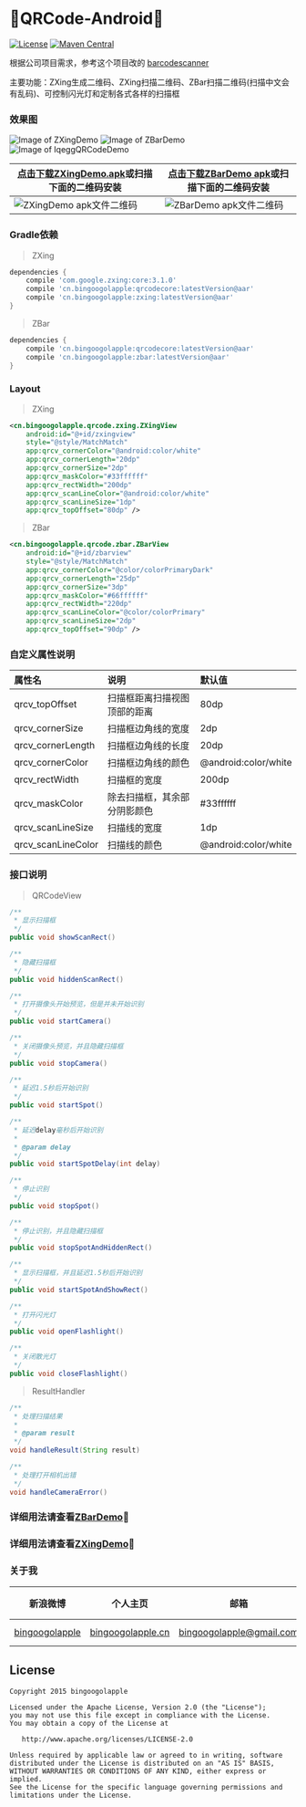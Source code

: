 :running:QRCode-Android:running:
============

[![License](https://img.shields.io/badge/license-Apache%202-green.svg)](https://www.apache.org/licenses/LICENSE-2.0)
[![Maven Central](https://maven-badges.herokuapp.com/maven-central/cn.bingoogolapple/qrcodecore/badge.svg)](https://maven-badges.herokuapp.com/maven-central/cn.bingoogolapple/qrcodecore)

根据公司项目需求，参考这个项目改的 [barcodescanner](https://github.com/dm77/barcodescanner)

主要功能：ZXing生成二维码、ZXing扫描二维码、ZBar扫描二维码(扫描中文会有乱码)、可控制闪光灯和定制各式各样的扫描框

### 效果图
![Image of ZXingDemo](http://7xk9dj.com1.z0.glb.clouddn.com/qrcode/screenshots/zxing102.gif)
![Image of ZBarDemo](http://7xk9dj.com1.z0.glb.clouddn.com/qrcode/screenshots/zbar102.gif)
![Image of IqeggQRCodeDemo](http://7xk9dj.com1.z0.glb.clouddn.com/qrcode/screenshots/IqeggQRCodeDemo.gif)

| [点击下载ZXingDemo.apk](http://fir.im/ZXingDemo)或扫描下面的二维码安装 | [点击下载ZBarDemo apk](http://fir.im/ZBarDemo)或扫描下面的二维码安装 |
| ------------ | ------------ |
| ![ZXingDemo apk文件二维码](http://7xk9dj.com1.z0.glb.clouddn.com/qrcode/zxingdemoapk.png) | ![ZBarDemo apk文件二维码](http://7xk9dj.com1.z0.glb.clouddn.com/qrcode/zbardemoapk.png) |

### Gradle依赖
>ZXing

```groovy
dependencies {
    compile 'com.google.zxing:core:3.1.0'
    compile 'cn.bingoogolapple:qrcodecore:latestVersion@aar'
    compile 'cn.bingoogolapple:zxing:latestVersion@aar'
}
```
>ZBar

```groovy
dependencies {
    compile 'cn.bingoogolapple:qrcodecore:latestVersion@aar'
    compile 'cn.bingoogolapple:zbar:latestVersion@aar'
}
```
### Layout
>ZXing

```xml
<cn.bingoogolapple.qrcode.zxing.ZXingView
    android:id="@+id/zxingview"
    style="@style/MatchMatch"
    app:qrcv_cornerColor="@android:color/white"
    app:qrcv_cornerLength="20dp"
    app:qrcv_cornerSize="2dp"
    app:qrcv_maskColor="#33ffffff"
    app:qrcv_rectWidth="200dp"
    app:qrcv_scanLineColor="@android:color/white"
    app:qrcv_scanLineSize="1dp"
    app:qrcv_topOffset="80dp" />
```
>ZBar

```xml
<cn.bingoogolapple.qrcode.zbar.ZBarView
    android:id="@+id/zbarview"
    style="@style/MatchMatch"
    app:qrcv_cornerColor="@color/colorPrimaryDark"
    app:qrcv_cornerLength="25dp"
    app:qrcv_cornerSize="3dp"
    app:qrcv_maskColor="#66ffffff"
    app:qrcv_rectWidth="220dp"
    app:qrcv_scanLineColor="@color/colorPrimary"
    app:qrcv_scanLineSize="2dp"
    app:qrcv_topOffset="90dp" />
```

### 自定义属性说明

属性名 | 说明 | 默认值
:----------- | :----------- | :-----------
qrcv_topOffset         | 扫描框距离扫描视图顶部的距离        | 80dp
qrcv_cornerSize         | 扫描框边角线的宽度        | 2dp
qrcv_cornerLength         | 扫描框边角线的长度        | 20dp
qrcv_cornerColor         | 扫描框边角线的颜色        | @android:color/white
qrcv_rectWidth         | 扫描框的宽度        | 200dp
qrcv_maskColor         | 除去扫描框，其余部分阴影颜色        | #33ffffff
qrcv_scanLineSize         | 扫描线的宽度        | 1dp
qrcv_scanLineColor         | 扫描线的颜色        | @android:color/white

### 接口说明

>QRCodeView

```java
/**
 * 显示扫描框
 */
public void showScanRect()

/**
 * 隐藏扫描框
 */
public void hiddenScanRect()

/**
 * 打开摄像头开始预览，但是并未开始识别
 */
public void startCamera()

/**
 * 关闭摄像头预览，并且隐藏扫描框
 */
public void stopCamera()

/**
 * 延迟1.5秒后开始识别
 */
public void startSpot()

/**
 * 延迟delay毫秒后开始识别
 *
 * @param delay
 */
public void startSpotDelay(int delay)

/**
 * 停止识别
 */
public void stopSpot()

/**
 * 停止识别，并且隐藏扫描框
 */
public void stopSpotAndHiddenRect()

/**
 * 显示扫描框，并且延迟1.5秒后开始识别
 */
public void startSpotAndShowRect()

/**
 * 打开闪光灯
 */
public void openFlashlight()

/**
 * 关闭散光灯
 */
public void closeFlashlight()
```

>ResultHandler

```java
/**
 * 处理扫描结果
 *
 * @param result
 */
void handleResult(String result)

/**
 * 处理打开相机出错
 */
void handleCameraError()
```

### 详细用法请查看[ZBarDemo](https://github.com/bingoogolapple/QRCode-Android/tree/master/zbardemo):feet:

### 详细用法请查看[ZXingDemo](https://github.com/bingoogolapple/QRCode-Android/tree/master/zxingdemo):feet:

### 关于我

| 新浪微博 | 个人主页 | 邮箱 | BGA系列开源库QQ群 |
| ------------ | ------------- | ------------ | ------------ |
| <a href="http://weibo.com/bingoogol" target="_blank">bingoogolapple</a> | <a  href="http://www.bingoogolapple.cn" target="_blank">bingoogolapple.cn</a>  | <a href="mailto:bingoogolapple@gmail.com" target="_blank">bingoogolapple@gmail.com</a> | ![BGA_CODE_CLUB](http://7xk9dj.com1.z0.glb.clouddn.com/BGA_CODE_CLUB.png?imageView2/2/w/200) |

## License

    Copyright 2015 bingoogolapple

    Licensed under the Apache License, Version 2.0 (the "License");
    you may not use this file except in compliance with the License.
    You may obtain a copy of the License at

       http://www.apache.org/licenses/LICENSE-2.0

    Unless required by applicable law or agreed to in writing, software
    distributed under the License is distributed on an "AS IS" BASIS,
    WITHOUT WARRANTIES OR CONDITIONS OF ANY KIND, either express or implied.
    See the License for the specific language governing permissions and
    limitations under the License.
